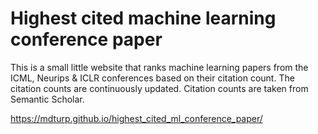 # Highest cited machine learning conference paper

This is a small little website that ranks machine learning papers
from the ICML, Neurips & ICLR conferences based on their citation
count. The citation counts are continuously updated.
Citation counts are taken from Semantic Scholar.

https://mdturp.github.io/highest_cited_ml_conference_paper/




